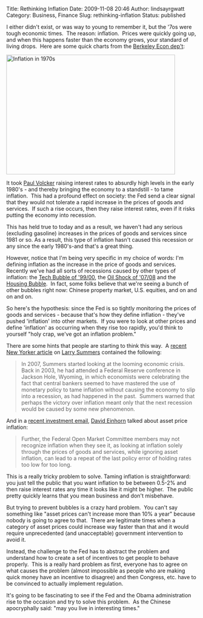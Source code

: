 Title: Rethinking Inflation
Date: 2009-11-08 20:46
Author: lindsayrgwatt
Category: Business, Finance
Slug: rethinking-inflation
Status: published

I either didn't exist, or was way to young to remember it, but the '7os were tough economic times.  The reason: inflation.  Prices were quickly going up, and when this happens faster than the economy grows, your standard of living drops.  Here are some quick charts from the [Berkeley Econ dep't](http://econ161.berkeley.edu/Econ_Articles/theinflationofthes.html):

<img src="http://econ161.berkeley.edu/Graphics/gif_files/APIb.gif" title="Inflation in 1970s" class="alignleft" width="445" height="316" />

It took [Paul Volcker](http://en.wikipedia.org/wiki/Paul_Volcker) raising interest rates to absurdly high levels in the early 1980's - and thereby bringing the economy to a standstill - to tame inflation.  This had a profound effect on society: the Fed send a clear signal that they would not tolerate a rapid increase in the prices of goods and services.  If such a rise occurs, then they raise interest rates, even if it risks putting the economy into recession.

This has held true to today and as a result, we haven't had any serious (excluding gasoline) increases in the prices of goods and services since 1981 or so. As a result, this type of inflation hasn't caused this recession or any since the early 1980's-and that's a great thing.

However, notice that I'm being very specific in my choice of words: I'm defining inflation as the increase in the price of goods and services. Recently we've had all sorts of recessions caused by other types of inflation: the [Tech Bubble of '99/00](http://en.wikipedia.org/wiki/Dot-com_bubble), the [Oil Shock of '07/08](http://www.econbrowser.com/archives/2009/04/causes_of_the_o.html) and the [Housing Bubble](http://en.wikipedia.org/wiki/United_States_housing_bubble).  In fact, some folks believe that we're seeing a bunch of other bubbles right now: Chinese property market, U.S. equities, and on and on and on.

So here's the hypothesis: since the Fed is so tightly monitoring the prices of goods and services - because that's how they define inflation - they've pushed 'inflation' into other markets.  If you were to look at other prices and define 'inflation' as occurring when they rise too rapidly, you'd think to yourself "holy crap, we've got an inflation problem."

There are some hints that people are starting to think this way.  A [recent New Yorker article](http://www.newyorker.com/reporting/2009/10/12/091012fa_fact_lizza) on [Larry Summers](http://en.wikipedia.org/wiki/Lawrence_Summers) contained the following:

> In 2007, Summers started looking at the looming economic crisis.  Back in 2003, he had attended a Federal Reserve conference in Jackson Hole, Wyoming, in which economists were celebrating the fact that central bankers seemed to have mastered the use of monetary policy to tame inflation without causing the economy to slip into a recession, as had happened in the past.  Summers warned that perhaps the victory over inflation meant only that the next recession would be caused by some new phenomenon.

And in a [recent investment email](http://www.investorsinsight.com/blogs/john_mauldins_outside_the_box/archive/2009/10/26/liquor-before-beer-in-the-clear.aspx), [David Einhorn](http://en.wikipedia.org/wiki/David_Einhorn_%28hedge_fund_manager%29) talked about asset price inflation:

> Further, the Federal Open Market Committee members may not recognize inflation when they see it, as looking at inflation solely through the prices of goods and services, while ignoring asset inflation, can lead to a repeat of the last policy error of holding rates too low for too long.

This is a really tricky problem to solve. Taming inflation is straightforward: you just tell the public that you want inflation to be between 0.5-2% and then raise interest rates any time it looks like it might be higher.  The public pretty quickly learns that you mean business and don't misbehave.

But trying to prevent bubbles is a crazy hard problem.  You can't say something like "asset prices can't increase more than 10% a year" because nobody is going to agree to that.  There are legitimate times when a category of asset prices could increase way faster than that and it would require unprecedented (and unacceptable) government intervention to avoid it.

Instead, the challenge to the Fed has to abstract the problem and understand how to create a set of incentives to get people to behave properly.  This is a really hard problem as first, everyone has to agree on what causes the problem (almost impossible as people who are making quick money have an incentive to disagree) and then Congress, etc. have to be convinced to actually implement regulation.

It's going to be fascinating to see if the Fed and the Obama administration rise to the occasion and try to solve this problem.  As the Chinese apocryphally said: "may you live in interesting times."
